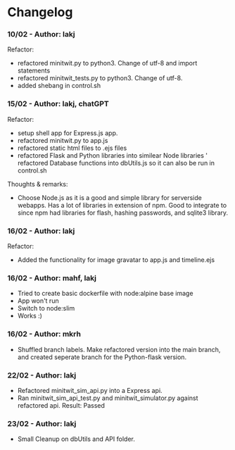 # Changelog
### 10/02 - Author: lakj
Refactor:
* refactored minitwit.py to python3. Change of utf-8 and import statements
* refactored minitwit_tests.py to python3. Change of utf-8.
* added shebang in control.sh

### 15/02 - Author: lakj, chatGPT
Refactor:
* setup shell app for Express.js app.
* refactored minitwit.py to app.js
* refactored static html files to .ejs files
* refactored Flask and Python libraries into similear Node libraries
' refactored Database functions into dbUtils.js so it can also be run in control.sh

Thoughts & remarks:
* Choose Node.js as it is a good and simple library for serverside webapps. Has a lot of libraries in extension of npm. Good to integrate to since npm had libraries for flash, hashing passwords, and sqlite3 library.

### 16/02 - Author: lakj
Refactor: 
* Added the functionality for image gravatar to app.js and timeline.ejs

### 16/02 - Author: mahf, lakj
* Tried to create basic dockerfile with node:alpine base image
* App won't run
* Switch to node:slim
* Works :)

### 16/02 - Author: mkrh
* Shuffled branch labels. Make refactored version into the main branch, and created seperate branch for the Python-flask version. 

### 22/02 - Author: lakj
* Refactored minitwit_sim_api.py into a Express api.
* Ran minitwit_sim_api_test.py and minitwit_simulator.py against refactored api. Result: Passed

### 23/02 - Author: lakj 
* Small Cleanup on dbUtils and API folder.